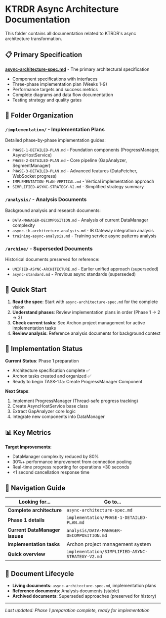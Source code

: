 # KTRDR Async Architecture Documentation

This folder contains all documentation related to KTRDR's async architecture transformation.

## 📋 Primary Specification

**[async-architecture-spec.md](async-architecture-spec.md)** - The primary architectural specification
- Component specifications with interfaces
- Three-phase implementation plan (Weeks 1-9)
- Performance targets and success metrics
- Complete diagrams and data flow documentation
- Testing strategy and quality gates

## 📁 Folder Organization

### `/implementation/` - Implementation Plans
Detailed phase-by-phase implementation guides:
- `PHASE-1-DETAILED-PLAN.md` - Foundation components (ProgressManager, AsyncHostService)
- `PHASE-2-DETAILED-PLAN.md` - Core pipeline (GapAnalyzer, SegmentManager)
- `PHASE-3-DETAILED-PLAN.md` - Advanced features (DataFetcher, WebSocket progress)
- `IMPLEMENTATION-PLAN-VERTICAL.md` - Vertical implementation approach
- `SIMPLIFIED-ASYNC-STRATEGY-V2.md` - Simplified strategy summary

### `/analysis/` - Analysis Documents
Background analysis and research documents:
- `DATA-MANAGER-DECOMPOSITION.md` - Analysis of current DataManager complexity
- `async-ib-architecture-analysis.md` - IB Gateway integration analysis
- `training-async-analysis.md` - Training service async patterns analysis

### `/archive/` - Superseded Documents
Historical documents preserved for reference:
- `UNIFIED-ASYNC-ARCHITECTURE.md` - Earlier unified approach (superseded)
- `async-standard.md` - Previous async standards (superseded)

## 🚀 Quick Start

1. **Read the spec**: Start with `async-architecture-spec.md` for the complete vision
2. **Understand phases**: Review implementation plans in order (Phase 1 → 2 → 3)
3. **Check current tasks**: See Archon project management for active implementation tasks
4. **Review analysis**: Reference analysis documents for background context

## 🎯 Implementation Status

**Current Status**: Phase 1 preparation
- Architecture specification complete ✅
- Archon tasks created and organized ✅
- Ready to begin TASK-1.1a: Create ProgressManager Component

**Next Steps**:
1. Implement ProgressManager (Thread-safe progress tracking)
2. Create AsyncHostService base class
3. Extract GapAnalyzer core logic
4. Integrate new components into DataManager

## 📊 Key Metrics

**Target Improvements**:
- DataManager complexity reduced by 80%
- 30%+ performance improvement from connection pooling
- Real-time progress reporting for operations >30 seconds
- <1 second cancellation response time

## 🧭 Navigation Guide

| Looking for... | Go to... |
|----------------|----------|
| **Complete architecture** | `async-architecture-spec.md` |
| **Phase 1 details** | `implementation/PHASE-1-DETAILED-PLAN.md` |
| **Current DataManager issues** | `analysis/DATA-MANAGER-DECOMPOSITION.md` |
| **Implementation tasks** | Archon project management system |
| **Quick overview** | `implementation/SIMPLIFIED-ASYNC-STRATEGY-V2.md` |

## 🔄 Document Lifecycle

- **Living documents**: `async-architecture-spec.md`, implementation plans
- **Reference documents**: Analysis documents (stable)
- **Archived documents**: Superseded approaches (preserved for history)

---

*Last updated: Phase 1 preparation complete, ready for implementation*